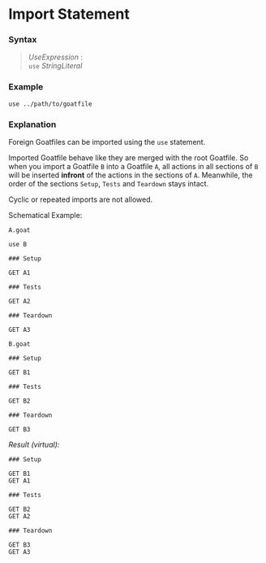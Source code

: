 # Import Statement

### Syntax

> *UseExpression* :  
> `use` *StringLiteral*

### Example

```
use ../path/to/goatfile
```

### Explanation

Foreign Goatfiles can be imported using the `use` statement.

Imported Goatfile behave like they are merged with the root Goatfile. So when you import a Goatfile `B` into a Goatfile `A`, all actions in all sections of `B` will be inserted **infront** of the actions in the sections of `A`. Meanwhile, the order of the sections `Setup`, `Tests` and `Teardown` stays intact.

Cyclic or repeated imports are not allowed.

Schematical Example:

`A.goat`
```
use B

### Setup

GET A1

### Tests

GET A2

### Teardown

GET A3
```

`B.goat`
```
### Setup

GET B1

### Tests

GET B2

### Teardown

GET B3
```

*Result (virtual):*
```
### Setup

GET B1
GET A1

### Tests

GET B2
GET A2

### Teardown

GET B3
GET A3
```
